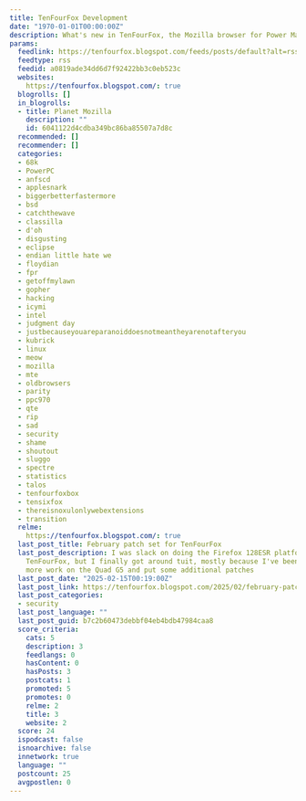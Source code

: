 ```yaml
---
title: TenFourFox Development
date: "1970-01-01T00:00:00Z"
description: What's new in TenFourFox, the Mozilla browser for Power Macs.
params:
  feedlink: https://tenfourfox.blogspot.com/feeds/posts/default?alt=rss
  feedtype: rss
  feedid: a0819ade34dd6d7f92422bb3c0eb523c
  websites:
    https://tenfourfox.blogspot.com/: true
  blogrolls: []
  in_blogrolls:
  - title: Planet Mozilla
    description: ""
    id: 6041122d4cdba349bc86ba85507a7d8c
  recommended: []
  recommender: []
  categories:
  - 68k
  - PowerPC
  - anfscd
  - applesnark
  - biggerbetterfastermore
  - bsd
  - catchthewave
  - classilla
  - d'oh
  - disgusting
  - eclipse
  - endian little hate we
  - floydian
  - fpr
  - getoffmylawn
  - gopher
  - hacking
  - icymi
  - intel
  - judgment day
  - justbecauseyouareparanoiddoesnotmeantheyarenotafteryou
  - kubrick
  - linux
  - meow
  - mozilla
  - mte
  - oldbrowsers
  - parity
  - ppc970
  - qte
  - rip
  - sad
  - security
  - shame
  - shoutout
  - sluggo
  - spectre
  - statistics
  - talos
  - tenfourfoxbox
  - tensixfox
  - thereisnoxulonlywebextensions
  - transition
  relme:
    https://tenfourfox.blogspot.com/: true
  last_post_title: February patch set for TenFourFox
  last_post_description: I was slack on doing the Firefox 128ESR platform rebase for
    TenFourFox, but I finally got around tuit, mostly because I've been doing a little
    more work on the Quad G5 and put some additional patches
  last_post_date: "2025-02-15T00:19:00Z"
  last_post_link: https://tenfourfox.blogspot.com/2025/02/february-patch-set-for-tenfourfox.html
  last_post_categories:
  - security
  last_post_language: ""
  last_post_guid: b7c2b60473debbf04eb4bdb47984caa8
  score_criteria:
    cats: 5
    description: 3
    feedlangs: 0
    hasContent: 0
    hasPosts: 3
    postcats: 1
    promoted: 5
    promotes: 0
    relme: 2
    title: 3
    website: 2
  score: 24
  ispodcast: false
  isnoarchive: false
  innetwork: true
  language: ""
  postcount: 25
  avgpostlen: 0
---
```

